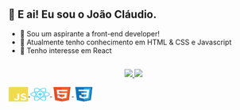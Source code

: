 ## 👋 E ai! Eu sou o João Cláudio.</h1>
 * 🚀 Sou um aspirante a front-end developer!
 * 📖 Atualmente tenho conhecimento em HTML & CSS e Javascript
 * 💞️ Tenho interesse em React 

##
<div align="center">
  <a href="https://github.com/JoaoClaudio22">
  <img height="180em" src="https://github-readme-stats.vercel.app/api?username=JoaoClaudio22&show_icons=true&theme=merko"/>
  <img height="180em" src="https://github-readme-stats.vercel.app/api/top-langs/?username=JoaoClaudio22&layout=compact&langs_count=7&theme=merko"/>
</div>

<div style="display: inline_block"><br>
  <img align="center" alt="Rafa-Js" height="30" width="40" src="https://raw.githubusercontent.com/devicons/devicon/master/icons/javascript/javascript-plain.svg">
  <img align="center" alt="Rafa-React" height="30" width="40" src="https://raw.githubusercontent.com/devicons/devicon/master/icons/react/react-original.svg">
  <img align="center" alt="Rafa-HTML" height="30" width="40" src="https://raw.githubusercontent.com/devicons/devicon/master/icons/html5/html5-original.svg">
  <img align="center" alt="Rafa-CSS" height="30" width="40" src="https://raw.githubusercontent.com/devicons/devicon/master/icons/css3/css3-original.svg">
</div>
